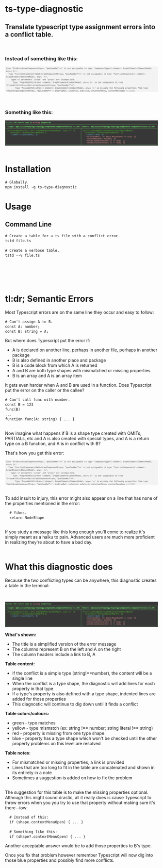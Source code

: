 # ts-type-diagnostic

## Translate typescript type assignment errors into a conflict table.

<br/>

### Instead of something like this:

![before](./images/before.png)

<br/>

### Something like this:

![after](./images/after.png)
<br/><br/>

# Installation

```shell
# Globally.
npm install -g ts-type-diagnostic
```

# Usage

## Command Line

```shell
# Create a table for a ts file with a conflict error.
tstd file.ts

# Create a verbose table.
tstd --v file.ts
```

## <br/><br/>

# tl:dr; Semantic Errors

Most Typescript errors are on the same line they occur and easy to follow:

```shell
# Can't assign A to B.
const A: number;
const B: string = A;
```

But where does Typescript put the error if:

- A is declared on another line, perhaps in another file, perhaps in another package
- B is also defined in another place and package
- B is a code block from which A is returned
- A and B are both type shapes with mismatched or missing properties
- B is an array and A is an array item

It gets even harder when A and B are used in a function. Does Typescript put the error on the caller or the callee?

```shell
# Can't call func with number.
const B = 123
func(B)
...
function func(A: string) { ... }
```

<br/>
Now imagine what happens if B is a shape type created with OMITs, PARTIALs, etc and A is also created with special types, and A is a return type on a B function, and A is in conflict with B?

<br/>

That's how you get this error:

![before](./images/before.png)

<br/>
To add insult to injury, this error might also appear on a line that has none of the properties mentioned in the error:

```shell
  # Yikes.
  return NodeShape
```

<br/>
If you study a message like this long enough you'll come to realize it's simply meant as a haiku to pain. Advanced users are much more proficient in realizing they're about to have a bad day.
<br/><br/>

# What this diagnostic does

Because the two conflicting types can be anywhere, this diagnostic creates a table in the terminal:

<br/>

![after](./images/after.png)

**What's shown:**

- The title is a simplified version of the error message
- The columns represent B on the left and A on the right
- The column headers include a link to B, A

**Table content:**

- If the conflict is a simple type (string!==number), the content will be a single line
- When the conflict is a type shape, the diagnostic will add lines for each property in that type
- If a type's property is also defined with a type shape, indented lines are added for those properties
- This diagnostic will continue to dig down until it finds a conflict

**Table colors/colours:**

- green - type matches
- yellow - type mismatch (ex: string !== number; string literal !== string)
- red - property is missing from one type shape
- blue - property has a type shape which won't be checked until the other property problems on this level are resolved

**Table notes:**

- For mismatched or missing properties, a link is provided
- Lines that are too long to fit in the table are concatenated and shown in its entirety in a note
- Sometimes a suggestion is added on how to fix the problem

<br/>
The suggestion for this table is to make the missing properties optional. Although this might sound drastic, all it really does is cause Typescript to throw errors when you you try to use that property without making sure it's there--iow:

```shell
  # Instead of this:
  if (shape.contextMenuOpen) { ... }

  # Something like this:
  if (shape?.contextMenuOpen) { ... }
```

Another acceptable answer would be to add those properties to B's type.

Once you fix that problem however remember Typescript will now dig into those blue properties and possibly find more conflicts.
